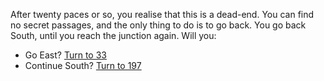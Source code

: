 After twenty paces or so, you realise that
this is a dead-end. You can find no secret
passages, and the only thing to do is to go
back. You go back South, until you reach the
junction again. Will you:

- Go East? [Turn to 33](33)
- Continue South? [Turn to 197](197)
